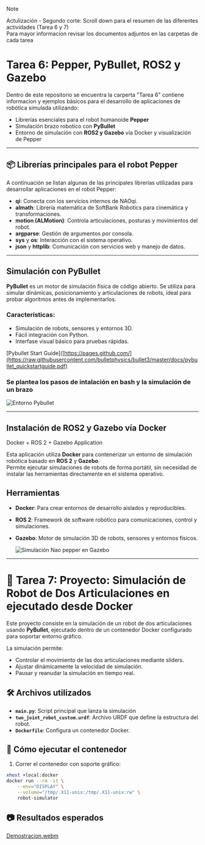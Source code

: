> [!Note]
> Actulización - Segundo corte: Scroll down para el  resumen de las diferentes actividades (Tarea 6 y 7) \
> Para mayor informacion revisar los documentos adjuntos en las carpetas de cada tarea

# Tarea 6:  Pepper, PyBullet, ROS2 y Gazebo

Dentro de este repositorio  se encuentra la carperta "Tarea 6" contiene informacion y ejemplos básicos para el desarrollo de aplicaciones de robótica simulada utilizando:

- Librerías esenciales para el robot humanoide **Pepper**
- Simulación brazo robotico con **PyBullet**
- Entorno de simulación con **ROS2 y Gazebo** vía Docker y visualización de Pepper

---

## 📦 Librerías principales para el robot Pepper

A continuación se listan algunas de las principales librerías utilizadas para desarrollar aplicaciones en el robot Pepper:

- **qi**: Conecta con los servicios internos de NAOqi.
- **almath**: Librería matemática de SoftBank Robotics para cinemática y transformaciones.
- **motion (ALMotion)**: Controla articulaciones, posturas y movimientos del robot.
- **argparse**: Gestión de argumentos por consola.
- **sys** y **os**: Interacción con el sistema operativo.
- **json** y **httplib**: Comunicación con servicios web y manejo de datos.

---

## Simulación con PyBullet

**PyBullet** es un motor de simulación física de código abierto. Se utiliza para simular dinámicas, posicionamiento y articulaciones de robots, ideal para probar algoritmos antes de implementarlos.

### Características:
- Simulación de robots, sensores y entornos 3D.
- Fácil integración con Python.
- Interfase visual básico para pruebas rápidas.
  
[Pybullet Start Guide]([https://pages.github.com/](https://raw.githubusercontent.com/bulletphysics/bullet3/master/docs/pybullet_quickstartguide.pdf)

### Se plantea los pasos de intalación en bash y la simulación de un brazo 
![Entorno Pybullet](https://images.app.goo.gl/FfdMXZuVKzJGFzeD8)

---
## Instalación de ROS2 y Gazebo vía Docker
Docker + ROS 2 + Gazebo Application

Esta aplicación utiliza **Docker** para contenerizar un entorno de simulación robótica basado en **ROS 2** y **Gazebo**.  
Permite ejecutar simulaciones de robots de forma portátil, sin necesidad de instalar las herramientas directamente en el sistema operativo.

## Herramientas

- **Docker**: Para crear entornos de desarrollo aislados y reproducibles.
- **ROS 2**: Framework de software robótico para comunicaciones, control y simulaciones.
- **Gazebo**: Motor de simulación 3D de robots, sensores y entornos físicos.

  ![Simulación Nao pepper en Gazebo](https://images.app.goo.gl/3HoQz5rXF3v3wE4n9)
---

# 🚀 Tarea 7: Proyecto: Simulación de Robot de Dos Articulaciones en  ejecutado desde Docker

Este proyecto consiste en la simulación de un robot de dos articulaciones usando **PyBullet**, ejecutado dentro de un contenedor Docker configurado para soportar entorno gráfico.

La simulación permite:
- Controlar el movimiento de las dos articulaciones mediante sliders.
- Ajustar dinámicamente la velocidad de simulación.
- Pausar y reanudar la simulación en tiempo real.

## 🛠️ Archivos utilizados

- **`main.py`**: Script principal que lanza la simulación 
- **`two_joint_robot_custom.urdf`**: Archivo URDF que define la estructura del robot.
- **`Dockerfile`**: Configura un contenedor Docker.

## 🚀 Cómo ejecutar el contenedor


1. Correr el contenedor con soporte gráfico:

```bash
xhost +local:docker
docker run --rm -it \
    --env="DISPLAY" \
    --volume="/tmp/.X11-unix:/tmp/.X11-unix:rw" \
    robot-simulator
```

## 📷 Resultados esperados

 [Demostracion.webm](https://github.com/user-attachments/assets/cea2c372-31bd-427f-8e39-27fc9e0883bc)
  

 
